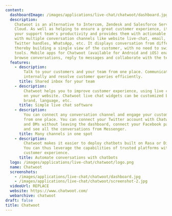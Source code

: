 ```yaml
---
content:
  dashboardImage: /images/applications/live-chat/chatwoot/dashboard.jpg
  description:
    Chatwoot is an alternative to Intercom, Zendesk and Salesforce Service
    Cloud. As well as helping to ensure a great customer experience, it increases
    your support team's productivity and provides them with actionable data. It integrates
    with multiple conversation channels like website live-chat, email, Facebook pages,
    Twitter handles, WhatsApp, etc. It displays conversation from different channels,
    thereby building a single view of the customer, with no need to switch between
    tools. Mobile apps for Chatwoot (available for Android and iOS) enable you to
    browse conversations, reply to messages and collaborate with the team.
  features:
    - description:
        Talk to your customers and your team from one place. Communicate
        internally and resolve customer queries efficiently.
      title: Shared inbox for your team
    - description:
        Chatwoot helps you to improve customer experience, using live chat
        on your website. Chatwoot live chat widgets can be customized based on your
        brand, language, etc.
      title: Simple live chat software
    - description:
        You can connect any conversation channel and engage your customers
        from one place. You can connect your Twitter account with Chatwoot, manage tweets
        and DMs without leaving the dashboard, connect your Facebook page with Chatwoot,
        and see all the conversations from Messenger.
      title: Many channels in one spot
    - description:
        Chatwoot makes it easier to deploy chatbots built on Rasa or DialogFlow.
        You can thus leverage the capabilities of trusted platforms without compromising
        customer experience.
      title: Automate conversations with chatbots
  logo: /images/applications/live-chat/chatwoot/logo.png
  name: Chatwoot
  screenshots:
    - /images/applications/live-chat/chatwoot/dashboard.jpg
    - /images/applications/live-chat/chatwoot/screenshot-2.jpg
  videoUrl: REPLACE
  website: https://www.chatwoot.com/
  webarchive: chatwoot
draft: false
title: Chatwoot
---
```

